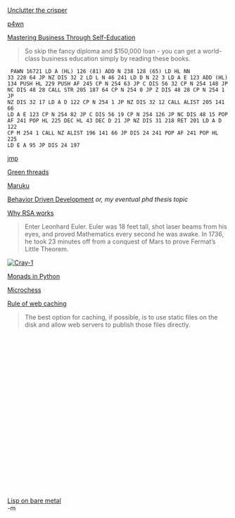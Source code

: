 <a href="http://unclutterer.com/2007/12/26/uncluttering-your-refrigerators-crisper/">Unclutter the crisper</a><br/>

<a href="http://p4wn.sourceforge.net/">p4wn</a><br/>

<a href="http://personalmba.com/recommended-business-books/">Mastering Business Through Self-Education</a><br/>
<blockquote>So skip the fancy diploma and $150,000 loan - you can get a world-class business education simply by reading these books.</blockquote>

<code><pre>
PAWN
16721 LD A (HL)  126
(81)  ADD N      238 128
(65)  LD HL NN   33 228 64
      JP NZ DIS  32 2
      LD L N     46 241
      LD D N     22 3
      LD A E     123
      ADD (HL)   134
      PUSH HL    229
      PUSH AF    245
      CP N       254 63
      JP C DIS   56 32
      CP N       254 148
      JP NC DIS  48 28
      CALL STR   205 187 64
      CP N       254 0
      JP Z DIS   48 28
      CP N       254 1
      JP NZ DIS  32 17
      LD A D     122
      CP N       254 1
      JP NZ DIS  32 12
      CALL ALIST 205 141 66
      LD A E     123
      CP N       254 82
      JP C DIS   56 19
      CP N       254 126
      JP NC DIS  48 15
      POP AF     241
      POP HL     225
      DEC HL     43
      DEC D      21
      JP NZ DIS  31 218
      RET        201
      LD A D     122
      CP M       254 1
      CALL NZ ALIST 196 141 66
      JP DIS     24 241
      POP AF     241
      POP HL     225
      LD E A     95
      JP DIS     24 197
</pre></code><a href="http://users.ox.ac.uk/~uzdm0006/scans/1kchess/assem.html">jmp</a><br/>

<a href="http://en.wikipedia.org/wiki/Green_threads">Green threads</a><br/>

<a href="http://maruku.rubyforge.org/">Maruku</a><br/>

<a href="http://behaviour-driven.org/">Behavior Driven Development</a> <em>or, my eventual phd thesis topic</em><br/>

<a href="http://www.jakevoytko.com/blog/2008/01/06/why-does-rsa-work/">Why RSA works</a><br/>
<blockquote>Enter Leonhard Euler. Euler was 18 feet tall, shot laser beams from his eyes, and proved Mathematics every second he was awake. In 1736, he took 23 minutes off from a conquest of Mars to prove Fermat’s Little Theorem.</blockquote>

<a href="http://www.theregister.co.uk/2008/01/05/tob_cray1/"><img src="http://regmedia.co.uk/2008/01/05/tob_cray1-6.jpg" alt="Cray-1" /></a><br/>

<a href="http://www.valuedlessons.com/2008/01/monads-in-python-with-nice-syntax.html">Monads in Python</a><br/>

<a href="http://www.benlo.com/microchess/microchess.html">Microchess</a><br/>

<a href="http://gojko.net/2007/11/29/golden-rule-of-web-caching/">Rule of web caching</a><br/>
<blockquote>The best option for caching, if possible, is to use static files on the disk and allow web servers to publish those files directly.</blockquote>

<object width="425" height="355"><param name="movie" value="http://www.youtube.com/v/Qo7vUdKTlhk&rel=1"></param><param name="wmode" value="transparent"></param><embed src="http://www.youtube.com/v/Qo7vUdKTlhk&rel=1" type="application/x-shockwave-flash" wmode="transparent" width="425" height="355"></embed></object><br/>

<a href="http://common-lisp.net/project/movitz/">Lisp on bare metal</a><br/>
-m